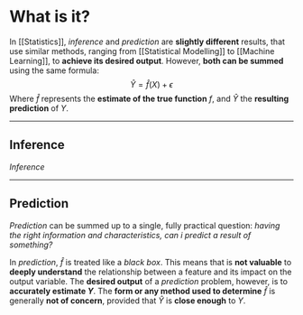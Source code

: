 # What is it?

In [[Statistics]], *inference* and *prediction* are **slightly different** results, that use similar methods, ranging from [[Statistical Modelling]] to [[Machine Learning]], to **achieve its desired output**.
However, **both can be summed** using the same formula:
$$
\hat{Y} = \hat{f}(X) + \epsilon
$$
Where $\hat{f}$ represents the **estimate of the true function** $f$, and $\hat{Y}$ the **resulting prediction** of $Y$.
___
## Inference

*Inference* 

___
## Prediction

*Prediction* can be summed up to a single, fully practical question:
	*having the right information and characteristics, can i predict a result of something?*

In *prediction*, $\hat{f}$ is treated like a *black box*. This means that is **not valuable** to **deeply understand** the relationship between a feature and its impact on the output variable. The **desired output** of a *prediction* problem, however, is to **accurately estimate $Y$**.
The **form or any method used to determine** $\hat{f}$ is generally **not of concern**, provided that $\hat{Y}$ is **close enough** to $Y$.